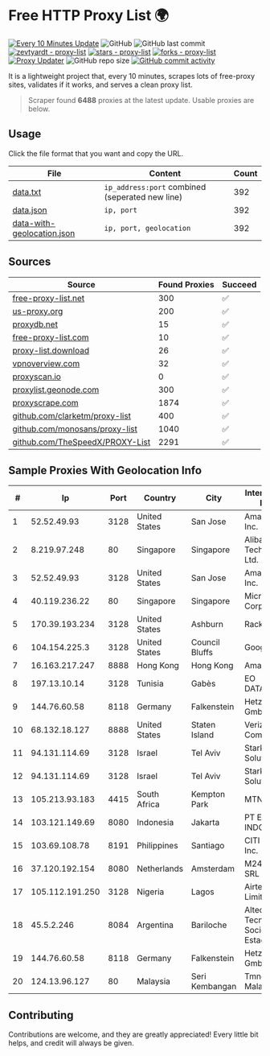 
# Free HTTP Proxy List 🌍

[![Every 10 Minutes Update](https://github.com/mertguvencli/http-proxy-list/actions/workflows/main.yml/badge.svg?branch=main)](https://github.com/mertguvencli/http-proxy-list/actions/workflows/main.yml)
![GitHub](https://img.shields.io/github/license/mertguvencli/http-proxy-list)
![GitHub last commit](https://img.shields.io/github/last-commit/mertguvencli/http-proxy-list)
[![zevtyardt - proxy-list](https://img.shields.io/static/v1?label=zevtyardt&message=proxy-list&color=blue&logo=github)](https://github.com/zevtyardt/proxy-list "Go to GitHub repo")
[![stars - proxy-list](https://img.shields.io/github/stars/zevtyardt/proxy-list?style=social)](https://github.com/zevtyardt/proxy-list)
[![forks - proxy-list](https://img.shields.io/github/forks/zevtyardt/proxy-list?style=social)](https://github.com/zevtyardt/proxy-list)
[![Proxy Updater](https://github.com/zevtyardt/proxy-list/workflows/Proxy%20Updater/badge.svg)](https://github.com/zevtyardt/proxy-list/actions?query=workflow:"Proxy+Updater")
![GitHub repo size](https://img.shields.io/github/repo-size/zevtyardt/proxy-list)
[![GitHub commit activity](https://img.shields.io/github/commit-activity/m/zevtyardt/proxy-list?logo=commits)](https://github.com/zevtyardt/proxy-list/commits/main)

It is a lightweight project that, every 10 minutes, scrapes lots of free-proxy sites, validates if it works, and serves a clean proxy list.

> Scraper found **6488** proxies at the latest update. Usable proxies are below.

## Usage

Click the file format that you want and copy the URL.

|File|Content|Count|
|----|-------|-----|
|[data.txt](https://raw.githubusercontent.com/mertguvencli/http-proxy-list/main/proxy-list/data.txt)|`ip_address:port` combined (seperated new line)|392|
|[data.json](https://raw.githubusercontent.com/mertguvencli/http-proxy-list/main/proxy-list/data.json)|`ip, port`|392|
|[data-with-geolocation.json](https://raw.githubusercontent.com/mertguvencli/http-proxy-list/main/proxy-list/data-with-geolocation.json)|`ip, port, geolocation`|392|

## Sources

|Source|Found Proxies|Succeed|
|------|-------------|-------|
|[free-proxy-list.net](https://free-proxy-list.net)|300|✅|
|[us-proxy.org](https://www.us-proxy.org)|200|✅|
|[proxydb.net](http://proxydb.net)|15|✅|
|[free-proxy-list.com](https://free-proxy-list.com/?page=&port=&type%5B%5D=http&type%5B%5D=https&up_time=0&search=Search)|10|✅|
|[proxy-list.download](https://www.proxy-list.download/HTTP)|26|✅|
|[vpnoverview.com](https://vpnoverview.com/privacy/anonymous-browsing/free-proxy-servers)|32|✅|
|[proxyscan.io](https://www.proxyscan.io)|0|✅|
|[proxylist.geonode.com](https://proxylist.geonode.com/api/proxy-list?limit=300&page=1&sort_by=lastChecked&sort_type=desc&protocols=http,https)|300|✅|
|[proxyscrape.com](https://api.proxyscrape.com/v2/?request=displayproxies&protocol=http&timeout=10000&country=all&ssl=all&anonymity=all)|1874|✅|
|[github.com/clarketm/proxy-list](https://raw.githubusercontent.com/clarketm/proxy-list/master/proxy-list-raw.txt)|400|✅|
|[github.com/monosans/proxy-list](https://raw.githubusercontent.com/monosans/proxy-list/main/proxies/http.txt)|1040|✅|
|[github.com/TheSpeedX/PROXY-List](https://raw.githubusercontent.com/TheSpeedX/PROXY-List/master/http.txt)|2291|✅|


## Sample Proxies With Geolocation Info

|#|Ip|Port|Country|City|Internet Service Provider|
|-|--|----|-------|----|-------------------------|
|1|52.52.49.93|3128|United States|San Jose|Amazon.com, Inc.|
|2|8.219.97.248|80|Singapore|Singapore|Alibaba (US) Technology Co., Ltd.|
|3|52.52.49.93|3128|United States|San Jose|Amazon.com, Inc.|
|4|40.119.236.22|80|Singapore|Singapore|Microsoft Corporation|
|5|170.39.193.234|3128|United States|Ashburn|Rackdog, LLC|
|6|104.154.225.3|3128|United States|Council Bluffs|Google LLC|
|7|16.163.217.247|8888|Hong Kong|Hong Kong|Amazon.com|
|8|197.13.10.14|3128|Tunisia|Gabès|EO DATACENTER|
|9|144.76.60.58|8118|Germany|Falkenstein|Hetzner Online GmbH|
|10|68.132.18.127|8888|United States|Staten Island|Verizon Communications|
|11|94.131.114.69|3128|Israel|Tel Aviv|Stark Industries Solutions LTD|
|12|94.131.114.69|3128|Israel|Tel Aviv|Stark Industries Solutions LTD|
|13|105.213.93.183|4415|South Africa|Kempton Park|MTN SA|
|14|103.121.149.69|8080|Indonesia|Jakarta|PT EMERIO INDONESIA|
|15|103.69.108.78|8191|Philippines|Santiago|CITI Cableworld Inc.|
|16|37.120.192.154|8080|Netherlands|Amsterdam|M247 Europe SRL|
|17|105.112.191.250|3128|Nigeria|Lagos|Airtel Networks Limited|
|18|45.5.2.246|8084|Argentina|Bariloche|Altec S.e. Alta Tecnologia Sociedad Del Estado|
|19|144.76.60.58|8118|Germany|Falkenstein|Hetzner Online GmbH|
|20|124.13.96.127|80|Malaysia|Seri Kembangan|Tmnet, Telekom Malaysia Bhd.|



## Contributing

Contributions are welcome, and they are greatly appreciated! Every
little bit helps, and credit will always be given.

